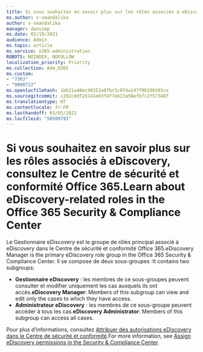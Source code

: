 ```yaml
---
title: Si vous souhaitez en savoir plus sur les rôles associés à eDiscovery, consultez le Centre de sécurité et conformité Office 365.
ms.author: v-smandalika
author: v-smandalika
manager: dansimp
ms.date: 02/19/2021
audience: Admin
ms.topic: article
ms.service: o365-administration
ROBOTS: NOINDEX, NOFOLLOW
localization_priority: Priority
ms.collection: Adm_O365
ms.custom:
- "7363"
- "9000722"
ms.openlocfilehash: 1bb21a40ec98353a8fbc5c074a147f96209383ce
ms.sourcegitcommit: c202c0df2d141e63f4f7eb13a56efbfc2f57348f
ms.translationtype: HT
ms.contentlocale: fr-FR
ms.lasthandoff: 03/05/2021
ms.locfileid: "50509791"
---
```

# <a name="learn-about-ediscovery-related-roles-in-the-office-365-security--compliance-center"></a><span data-ttu-id="96667-102">Si vous souhaitez en savoir plus sur les rôles associés à eDiscovery, consultez le Centre de sécurité et conformité Office 365.</span><span class="sxs-lookup"><span data-stu-id="96667-102">Learn about eDiscovery-related roles in the Office 365 Security & Compliance Center</span></span>

<span data-ttu-id="96667-103">Le Gestionnaire eDiscovery est le groupe de rôles principal associé à eDiscovery dans le Centre de sécurité et conformité Office 365.</span><span class="sxs-lookup"><span data-stu-id="96667-103">eDiscovery Manager is the primary eDiscovery role group in the Office 365 Security & Compliance Center.</span></span> <span data-ttu-id="96667-104">Il se compose de deux sous-groupes :</span><span class="sxs-lookup"><span data-stu-id="96667-104">It contains two subgroups:</span></span>

- <span data-ttu-id="96667-105">**Gestionnaire eDiscovery** : les membres de ce sous-groupes peuvent consulter et modifier uniquement les cas auxquels ils ont accès.</span><span class="sxs-lookup"><span data-stu-id="96667-105">**eDiscovery Manager**: Members of this subgroup can view and edit only the cases to which they have access.</span></span>
- <span data-ttu-id="96667-106">**Administrateur eDiscovery** : les membres de ce sous-groupe peuvent accéder à tous les cas.</span><span class="sxs-lookup"><span data-stu-id="96667-106">**eDiscovery Administrator**: Members of this subgroup can access all cases.</span></span>

<span data-ttu-id="96667-107">Pour plus d’informations, consultez [Attribuer des autorisations eDiscovery dans le Centre de sécurité et conformité](https://docs.microsoft.com/microsoft-365/compliance/assign-ediscovery-permissions).</span><span class="sxs-lookup"><span data-stu-id="96667-107">For more information, see [Assign eDiscovery permissions in the Security & Compliance Center](https://docs.microsoft.com/microsoft-365/compliance/assign-ediscovery-permissions).</span></span>
